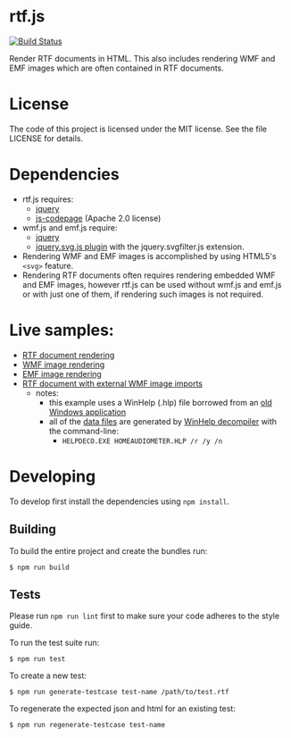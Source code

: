 # rtf.js
[![Build Status](https://travis-ci.org/tbluemel/rtf.js.svg?branch=master)](https://travis-ci.org/tbluemel/rtf.js)

Render RTF documents in HTML.  This also includes rendering WMF and EMF images which are often contained in RTF documents.

# License
The code of this project is licensed under the MIT license.  See the file LICENSE for details.

# Dependencies
* rtf.js requires:
  * [jquery](https://jquery.com/)
  * [js-codepage](https://github.com/SheetJS/js-codepage/) (Apache 2.0 license)
* wmf.js and emf.js require:
  * [jquery](https://jquery.com/)
  * [jquery.svg.js plugin](https://github.com/kbwood/svg) with the jquery.svgfilter.js extension.
* Rendering WMF and EMF images is accomplished by using HTML5's `<svg>` feature.
* Rendering RTF documents often requires rendering embedded WMF and EMF images, however rtf.js can be used without wmf.js and emf.js or with just one of them, if rendering such images is not required.

# Live samples:
* [RTF document rendering](https://tbluemel.github.io/rtf.js/samples/01_rtf/rtf.html)
* [WMF image rendering](https://tbluemel.github.io/rtf.js/samples/02_wmf/wmf.html)
* [EMF image rendering](https://tbluemel.github.io/rtf.js/samples/03_emf/emf.html)
* [RTF document with external WMF image imports](https://tbluemel.github.io/rtf.js/samples/04_rtf_imports/rtf.html)
  * notes:
    * this example uses a WinHelp (.hlp) file borrowed from an [old Windows application](https://www.esseraudio.com/index.php/en/home-audiometer-en)
    * all of the [data files](https://github.com/tbluemel/rtf.js/tree/master/samples/04_rtf_imports/data) are generated by [WinHelp decompiler](https://sourceforge.net/projects/helpdeco/) with the command-line:
      * `HELPDECO.EXE HOMEAUDIOMETER.HLP /r /y /n`

# Developing
To develop first install the dependencies using `npm install`.

## Building
To build the entire project and create the bundles run:
```
$ npm run build
```

## Tests
Please run `npm run lint` first to make sure your code adheres to the style guide.

To run the test suite run:
```
$ npm run test
```

To create a new test:
```
$ npm run generate-testcase test-name /path/to/test.rtf
```

To regenerate the expected json and html for an existing test:
```
$ npm run regenerate-testcase test-name
```
